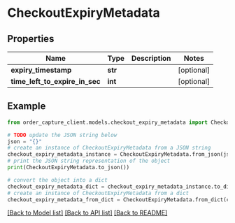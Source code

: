 # CheckoutExpiryMetadata


## Properties

Name | Type | Description | Notes
------------ | ------------- | ------------- | -------------
**expiry_timestamp** | **str** |  | [optional] 
**time_left_to_expire_in_sec** | **int** |  | [optional] 

## Example

```python
from order_capture_client.models.checkout_expiry_metadata import CheckoutExpiryMetadata

# TODO update the JSON string below
json = "{}"
# create an instance of CheckoutExpiryMetadata from a JSON string
checkout_expiry_metadata_instance = CheckoutExpiryMetadata.from_json(json)
# print the JSON string representation of the object
print(CheckoutExpiryMetadata.to_json())

# convert the object into a dict
checkout_expiry_metadata_dict = checkout_expiry_metadata_instance.to_dict()
# create an instance of CheckoutExpiryMetadata from a dict
checkout_expiry_metadata_from_dict = CheckoutExpiryMetadata.from_dict(checkout_expiry_metadata_dict)
```
[[Back to Model list]](../README.md#documentation-for-models) [[Back to API list]](../README.md#documentation-for-api-endpoints) [[Back to README]](../README.md)


